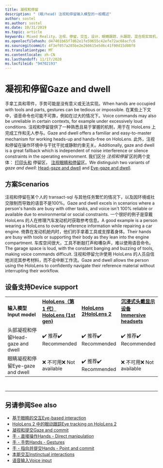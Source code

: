 ```yaml
---
title: 凝视和停留
description: " (眼/head) 注视和停留输入模型的一般概述"
author: sostel
ms.author: sostel
ms.date: 10/31/2019
ms.topic: article
keywords: Mixed Reality，注视，停留，交互，设计，眼睛跟踪，头跟踪，混合现实耳机，windows mixed Reality 耳机，虚拟现实耳机，HoloLens，MRTK，混合现实工具包
ms.openlocfilehash: d47401b65f7d62e1fe59655c42efe72ac68acfc6
ms.sourcegitcommit: 4f3ef057a285be2e260615e5d6c41f00d15d08f8
ms.translationtype: MT
ms.contentlocale: zh-CN
ms.lasthandoff: 11/17/2020
ms.locfileid: "94702193"
---
```

# <a name="gaze-and-dwell"></a><span data-ttu-id="d0a6b-104">凝视和停留</span><span class="sxs-lookup"><span data-stu-id="d0a6b-104">Gaze and dwell</span></span>

<span data-ttu-id="d0a6b-105">手拿工具和零件，手势可能是没有意义或无法实现。</span><span class="sxs-lookup"><span data-stu-id="d0a6b-105">When hands are occupied with tools and parts, gestures can be tedious or impossible.</span></span>
<span data-ttu-id="d0a6b-106">在某些上下文中，语音命令也可能不可靠，例如在过大的情况下。</span><span class="sxs-lookup"><span data-stu-id="d0a6b-106">Voice commands may also be unreliable in certain contexts, for example under excessively loud conditions.</span></span>
<span data-ttu-id="d0a6b-107">注视和停留提供了一种熟悉且易于掌握的机制，用于在 HoloLens 上完成工作和无人参与。</span><span class="sxs-lookup"><span data-stu-id="d0a6b-107">Gaze and dwell offers a familiar and easy-to-master mechanism for working heads-up and hands-free on HoloLens.</span></span>
<span data-ttu-id="d0a6b-108">此外，注视和停留在操作环境中与干扰干扰或静默约束无关。</span><span class="sxs-lookup"><span data-stu-id="d0a6b-108">Additionally, gaze and dwell is a great fallback which is independent of noise interference or silence constraints in the operating environment.</span></span>
<span data-ttu-id="d0a6b-109">我们区分 _注视和停留_ 区的两个变体： [打印头和](gaze-and-dwell-head.md) 停留区， [注视眼睛和停留](gaze-and-dwell-eyes.md)区。</span><span class="sxs-lookup"><span data-stu-id="d0a6b-109">We distinguish two variants of _gaze and dwell_: [Head-gaze and dwell](gaze-and-dwell-head.md) and [Eye-gaze and dwell](gaze-and-dwell-eyes.md).</span></span>

## <a name="scenarios"></a><span data-ttu-id="d0a6b-110">方案</span><span class="sxs-lookup"><span data-stu-id="d0a6b-110">Scenarios</span></span>

<span data-ttu-id="d0a6b-111">注视和停留在某个人的 transact-sql 与其他任务繁忙的情况下，以及因环境或社交限制而导致的语音不是100%。</span><span class="sxs-lookup"><span data-stu-id="d0a6b-111">Gaze and dwell excels in scenarios where a person's hands are busy with other tasks, and voice isn't 100% reliable or available due to environmental or social constraints.</span></span>
<span data-ttu-id="d0a6b-112">一个很好的例子是穿戴 HoloLens 的人在修理汽车发动机时获取参考信息。</span><span class="sxs-lookup"><span data-stu-id="d0a6b-112">A good example is a person wearing a HoloLens to overlay reference information while repairing a car engine.</span></span>
<span data-ttu-id="d0a6b-113">倚靠在发动机舱内时，他们的手拿着工具或支撑着身体。</span><span class="sxs-lookup"><span data-stu-id="d0a6b-113">Their hands are busy with tools or supporting their body as they lean into the engine compartment.</span></span>
<span data-ttu-id="d0a6b-114">车库空间很大，工具不断敲打声和嘈杂声，难以使用语音命令。</span><span class="sxs-lookup"><span data-stu-id="d0a6b-114">The garage space is loud, with the constant banging and buzzing of tools, making voice commands difficult.</span></span>
<span data-ttu-id="d0a6b-115">注视和停留允许使用 HoloLens 的人员自信地浏览其参考材料，而不会中断工作流。</span><span class="sxs-lookup"><span data-stu-id="d0a6b-115">Gaze and dwell allows the person using the HoloLens to confidently navigate their reference material without interrupting their workflow.</span></span>

## <a name="device-support"></a><span data-ttu-id="d0a6b-116">设备支持</span><span class="sxs-lookup"><span data-stu-id="d0a6b-116">Device support</span></span>

<table>
    <colgroup>
    <col width="25%" />
    <col width="25%" />
    <col width="25%" />
    <col width="25%" />
    </colgroup>
    <tr>
        <td><span data-ttu-id="d0a6b-117"><strong>输入模型</strong></span><span class="sxs-lookup"><span data-stu-id="d0a6b-117"><strong>Input model</strong></span></span></td>
        <td><span data-ttu-id="d0a6b-118"><a href="../hololens-hardware-details.md"><strong>HoloLens（第 1 代）</strong></a></span><span class="sxs-lookup"><span data-stu-id="d0a6b-118"><a href="../hololens-hardware-details.md"><strong>HoloLens (1st gen)</strong></a></span></span></td>
        <td><span data-ttu-id="d0a6b-119"><a href="https://docs.microsoft.com/hololens/hololens2-hardware"><strong>HoloLens 2</strong></span><span class="sxs-lookup"><span data-stu-id="d0a6b-119"><a href="https://docs.microsoft.com/hololens/hololens2-hardware"><strong>HoloLens 2</strong></span></span></td>
        <td><span data-ttu-id="d0a6b-120"><a href="../discover/immersive-headset-hardware-details.md"><strong>沉浸式头戴显示设备</strong></a></span><span class="sxs-lookup"><span data-stu-id="d0a6b-120"><a href="../discover/immersive-headset-hardware-details.md"><strong>Immersive headsets</strong></a></span></span></td>
    </tr>
     <tr>
        <td><span data-ttu-id="d0a6b-121">头部凝视和停留</span><span class="sxs-lookup"><span data-stu-id="d0a6b-121">Head-gaze and dwell</span></span></td>
        <td><span data-ttu-id="d0a6b-122">✔️ 推荐</span><span class="sxs-lookup"><span data-stu-id="d0a6b-122">✔️ Recommended</span></span></td>
        <td><span data-ttu-id="d0a6b-123">✔️ 推荐</span><span class="sxs-lookup"><span data-stu-id="d0a6b-123">✔️ Recommended</span></span></td>
        <td><span data-ttu-id="d0a6b-124">✔️ 推荐</span><span class="sxs-lookup"><span data-stu-id="d0a6b-124">✔️ Recommended</span></span></td>
    </tr>
     <tr>
        <td><span data-ttu-id="d0a6b-125">眼睛凝视和停留</span><span class="sxs-lookup"><span data-stu-id="d0a6b-125">Eye-gaze and dwell</span></span></td>
        <td><span data-ttu-id="d0a6b-126">❌ 不可用</span><span class="sxs-lookup"><span data-stu-id="d0a6b-126">❌ Not available</span></span></td>
        <td><span data-ttu-id="d0a6b-127">✔️ 推荐</span><span class="sxs-lookup"><span data-stu-id="d0a6b-127">✔️ Recommended</span></span></td>
        <td><span data-ttu-id="d0a6b-128">❌ 不可用</span><span class="sxs-lookup"><span data-stu-id="d0a6b-128">❌ Not available</span></span></td>
    </tr>
</table>


<br>

---

 ## <a name="see-also"></a><span data-ttu-id="d0a6b-129">另请参阅</span><span class="sxs-lookup"><span data-stu-id="d0a6b-129">See also</span></span>
* [<span data-ttu-id="d0a6b-130">基于眼睛的交互</span><span class="sxs-lookup"><span data-stu-id="d0a6b-130">Eye-based interaction</span></span>](eye-gaze-interaction.md)
* [<span data-ttu-id="d0a6b-131">HoloLens 2 中的眼动跟踪</span><span class="sxs-lookup"><span data-stu-id="d0a6b-131">Eye tracking on HoloLens 2</span></span>](eye-tracking.md)
* [<span data-ttu-id="d0a6b-132">凝视和提交</span><span class="sxs-lookup"><span data-stu-id="d0a6b-132">Gaze and commit</span></span>](gaze-and-commit.md)
* [<span data-ttu-id="d0a6b-133">手 - 直接操作</span><span class="sxs-lookup"><span data-stu-id="d0a6b-133">Hands - Direct manipulation</span></span>](direct-manipulation.md)
* [<span data-ttu-id="d0a6b-134">手 - 手势</span><span class="sxs-lookup"><span data-stu-id="d0a6b-134">Hands - Gestures</span></span>](gaze-and-commit.md#composite-gestures)
* [<span data-ttu-id="d0a6b-135">手 - 指向并提交</span><span class="sxs-lookup"><span data-stu-id="d0a6b-135">Hands - Point and commit</span></span>](point-and-commit.md)
* [<span data-ttu-id="d0a6b-136">本能交互</span><span class="sxs-lookup"><span data-stu-id="d0a6b-136">Instinctual interactions</span></span>](interaction-fundamentals.md)
* [<span data-ttu-id="d0a6b-137">语音输入</span><span class="sxs-lookup"><span data-stu-id="d0a6b-137">Voice input</span></span>](voice-input.md)
